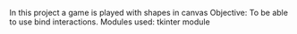 In this project a game is played with shapes in canvas
Objective: To be able to use bind interactions.
Modules used: tkinter module